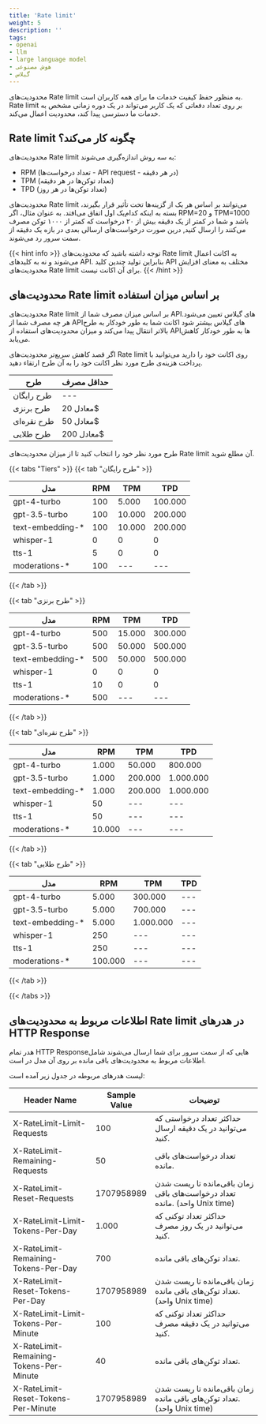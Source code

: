 ```yaml
---
title: 'Rate limit'
weight: 5
description: ''
tags:
- openai
- llm
- large language model
- هوش مصنوعی
- گیلاس
---
```


محدودیت‌های Rate limit به منظور حفظ کیفیت خدمات ما برای همه کاربران است. Rate limit بر روی تعداد دفعاتی که یک کاربر می‌تواند در یک دوره زمانی مشخص به خدمات ما دسترسی پیدا کند، محدودیت اعمال می‌کند.


## Rate limit چگونه کار می‌کند؟

محدودیت‌های Rate limit به سه روش اندازه‌گیری می‌شوند:

- RPM (تعداد درخواست‌ها - API request - در هر دقیقه)
- TPM (تعداد توکن‌ها در هر دقیقه)
- TPD (تعداد توکن‌ها در هر روز)

 محدودیت‌های Rate limit می‌توانند بر اساس هر یک از گزینه‌ها تحت تأثیر قرار بگیرند، بسته به اینکه کدام‌یک اول اتفاق می‌افتد. به عنوان مثال، اگر RPM=20 و TPM=1000 باشد و شما در کمتر از یک دقیقه بیش از ۲۰ درخواست که کمتر از ۱۰۰۰ توکن مصرف می‌کنند را ارسال کنید, درین صورت درخواست‌های ارسالی بعدی در بازه یک دقیقه از سمت سرور رد می‌شوند.

{{< hint info >}}
توجه داشته باشید که محدودیت‌های Rate limit به اکانت اعمال می‌شوند و نه به کلیدهای API. بنابراین تولید چندین کلید API مختلف به معنای افزایش محدودیت‌های Rate limit برای آن اکانت نیست. {{< /hint >}}


## محدودیت‌های Rate limit بر اساس میزان استفاده

محدودیت‌های Rate limit بر اساس میزان مصرف شما از APIهای گیلاس تعیین می‌شود. 
هر چه مصرف شما از APIهای گیلاس بیشتر شود اکانت شما به طور خودکار به طرح‌ بالاتر انتقال پیدا می‌کند و میزان محدودیت‌های استفاده از APIها به طور خودکار کاهش می‌یابد. 

اگر قصد کاهش سریع‌تر محدودیت‌های Rate limit روی اکانت خود را دارید  می‌توانید با پرداخت هزینه‌ی طرح مورد نظر اکانت خود را به آن طرح ارتقاء دهید.

| طرح| حداقل مصرف |
---|--|
طرح رایگان|---|
طرح برنزی|معادل 20$|
|طرح نقره‌ای|معادل 50$|
طرح طلایی|معادل 200$|

طرح مورد نظر خود را انتخاب کنید تا از میزان محدودیت‌های Rate limit آن مطلع شوید.

{{< tabs "Tiers" >}}
{{< tab "طرح رایگان" >}}

| مدل | RPM | TPM | TPD |
---|--|--|--|
gpt-4-turbo | 100 | 5.000 | 100.000 |
gpt-3.5-turbo | 100 | 10.000 | 200.000 |
text-embedding-* | 100 | 10.000 | 200.000 |
whisper-1 | 0 | 0 | 0 |
tts-1 | 5 | 0 | 0 |
moderations-* | 100 | --- | --- |

{{< /tab >}}

{{< tab "طرح برنزی" >}}

| مدل | RPM | TPM | TPD |
---|--|--|--|
gpt-4-turbo | 500 | 15.000 | 300.000 |
gpt-3.5-turbo | 500 | 50.000 | 500.000 |
text-embedding-* | 500 | 50.000 | 500.000 |
whisper-1 | 0 | 0 | 0 |
tts-1 | 10 | 0 | 0 |
moderations-* | 500 | --- | --- |

{{< /tab >}}

{{< tab "طرح نقره‌ای" >}}

| مدل | RPM | TPM | TPD |
---|--|--|--|
gpt-4-turbo | 1.000 | 50.000 | 800.000 |
gpt-3.5-turbo | 1.000 | 200.000 | 1.000.000 |
text-embedding-* | 1.000 | 200.000 | 1.000.000 |
whisper-1 | 50 | --- | --- |
tts-1 | 50 | --- | --- |
moderations-* | 10.000 | --- | --- |

{{< /tab >}}

{{< tab "طرح طلایی" >}}

| مدل | RPM | TPM | TPD |
---|--|--|--|
gpt-4-turbo | 5.000 | 300.000 | --- |
gpt-3.5-turbo | 5.000 | 700.000 | --- |
text-embedding-* | 5.000 | 1.000.000 | --- |
whisper-1 | 250 | --- | --- |
tts-1 | 250 | --- | --- |
moderations-* | 100.000 | --- | --- |

{{< /tab >}}

{{< /tabs >}}

## اطلاعات مربوط به محدودیت‌های Rate limit در هدرهای HTTP Response

هدر تمام HTTP Responseهایی که از سمت سرور برای شما ارسال می‌شوند شامل اطلاعات مربوط به محدودیت‌های باقی مانده بر روی آن مدل در است.

لیست هدرهای مربوطه در جدول زیر آمده است:

| Header Name | Sample Value | توضیحات |
---|--|--|
X-RateLimit-Limit-Requests | 100 | حداکثر تعداد درخواستی که می‌توانید در یک دقیقه ارسال کنید.
X-RateLimit-Remaining-Requests | 50 | تعداد درخواست‌های باقی مانده.
X-RateLimit-Reset-Requests | 1707958989 | زمان باقی‌مانده تا ریست شدن تعداد درخواست‌های باقی مانده. (واحد Unix time)
X-RateLimit-Limit-Tokens-Per-Day | 1.000 | حداکثر تعداد توکنی که می‌توانید در یک روز مصرف کنید.
X-RateLimit-Remaining-Tokens-Per-Day | 700 | تعداد توکن‌های باقی مانده.
X-RateLimit-Reset-Tokens-Per-Day | 1707958989 | زمان باقی‌مانده تا ریست شدن تعداد توکن‌های باقی مانده. (واحد Unix time)
X-RateLimit-Limit-Tokens-Per-Minute | 100 | حداکثر تعداد توکنی که می‌توانید در یک دقیقه مصرف کنید.
X-RateLimit-Remaining-Tokens-Per-Minute | 40 | تعداد توکن‌های باقی مانده.
X-RateLimit-Reset-Tokens-Per-Minute | 1707958989 | زمان باقی‌مانده تا ریست شدن تعداد توکن‌های باقی مانده. (واحد Unix time)
 
